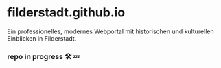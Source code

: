 # filderstadt.github.io

Ein professionelles, modernes Webportal mit historischen und kulturellen Einblicken in Filderstadt.

###  repo in progress 🛠️ 💤
